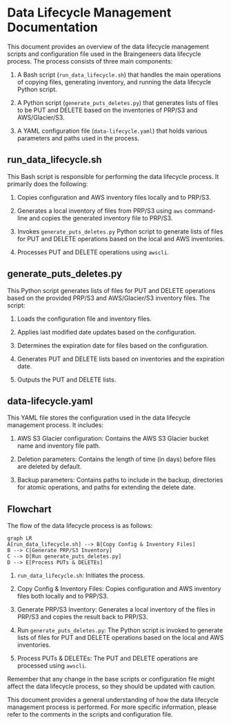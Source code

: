 # Data Lifecycle Management Documentation

This document provides an overview of the data lifecycle management scripts and configuration file used in the Braingeneers data lifecycle process. The process consists of three main components:

1. A Bash script (`run_data_lifecycle.sh`) that handles the main operations of copying files, generating inventory, and running the data lifecycle Python script.

2. A Python script (`generate_puts_deletes.py`) that generates lists of files to be PUT and DELETE based on the inventories of PRP/S3 and AWS/Glacier/S3.

3. A YAML configuration file (`data-lifecycle.yaml`) that holds various parameters and paths used in the process.

## run_data_lifecycle.sh

This Bash script is responsible for performing the data lifecycle process. It primarily does the following:

1. Copies configuration and AWS inventory files locally and to PRP/S3.

2. Generates a local inventory of files from PRP/S3 using `aws` command-line and copies the generated inventory file to PRP/S3.

3. Invokes `generate_puts_deletes.py` Python script to generate lists of files for PUT and DELETE operations based on the local and AWS inventories.

4. Processes PUT and DELETE operations using `awscli`.

## generate_puts_deletes.py

This Python script generates lists of files for PUT and DELETE operations based on the provided PRP/S3 and AWS/Glacier/S3 inventory files. The script:

1. Loads the configuration file and inventory files.

2. Applies last modified date updates based on the configuration.

3. Determines the expiration date for files based on the configuration.

4. Generates PUT and DELETE lists based on inventories and the expiration date.

5. Outputs the PUT and DELETE lists.

## data-lifecycle.yaml

This YAML file stores the configuration used in the data lifecycle management process. It includes:

1. AWS S3 Glacier configuration: Contains the AWS S3 Glacier bucket name and inventory file path.

2. Deletion parameters: Contains the length of time (in days) before files are deleted by default.

3. Backup parameters: Contains paths to include in the backup, directories for atomic operations, and paths for extending the delete date.

## Flowchart

The flow of the data lifecycle process is as follows:

```mermaid
graph LR
A[run_data_lifecycle.sh] --> B[Copy Config & Inventory Files]
B --> C[Generate PRP/S3 Inventory]
C --> D[Run generate_puts_deletes.py]
D --> E[Process PUTs & DELETEs]
```

1. `run_data_lifecycle.sh`: Initiates the process.

2. Copy Config & Inventory Files: Copies configuration and AWS inventory files both locally and to PRP/S3.

3. Generate PRP/S3 Inventory: Generates a local inventory of the files in PRP/S3 and copies the result back to PRP/S3.

4. Run `generate_puts_deletes.py`: The Python script is invoked to generate lists of files for PUT and DELETE operations based on the local and AWS inventories.

5. Process PUTs & DELETEs: The PUT and DELETE operations are processed using `awscli`.

Remember that any change in the base scripts or configuration file might affect the data lifecycle process, so they should be updated with caution.

This document provides a general understanding of how the data lifecycle management process is performed. For more specific information, please refer to the comments in the scripts and configuration file.